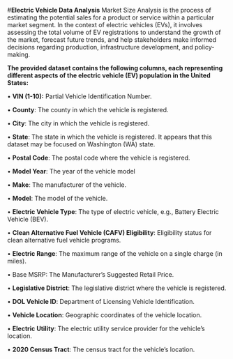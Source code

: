 
#**Electric Vehicle Data Analysis**
Market Size Analysis is the process of estimating the potential sales for a product or service within a particular market segment. In the context of electric vehicles (EVs), it involves assessing the total volume of EV registrations to understand the growth of the market, forecast future trends, and help stakeholders make informed decisions regarding production, infrastructure development, and policy-making.

**The provided dataset contains the following columns, each representing different aspects of the electric vehicle (EV) population in the United States:**

•	**VIN (1-10):** Partial Vehicle Identification Number.

•	**County**: The county in which the vehicle is registered.

•	**City**: The city in which the vehicle is registered.

•	**State**: The state in which the vehicle is registered. It appears that this dataset may be focused on Washington (WA) state.

•	**Postal Code**: The postal code where the vehicle is registered.

•	**Model Year**: The year of the vehicle model

•	**Make**: The manufacturer of the vehicle.

•	**Model**: The model of the vehicle.

•	**Electric Vehicle Type**: The type of electric vehicle, e.g., Battery Electric Vehicle (BEV).

•	**Clean Alternative Fuel Vehicle (CAFV) Eligibility**: Eligibility status for clean alternative fuel vehicle programs.

•	**Electric Range**: The maximum range of the vehicle on a single charge (in miles).

•	Base MSRP: The Manufacturer’s Suggested Retail Price.

•	**Legislative District**: The legislative district where the vehicle is registered.

•	**DOL Vehicle ID**: Department of Licensing Vehicle Identification.

•	**Vehicle Location**: Geographic coordinates of the vehicle location.

•	**Electric Utility**: The electric utility service provider for the vehicle’s location.

•	**2020 Census Tract**: The census tract for the vehicle’s location.
